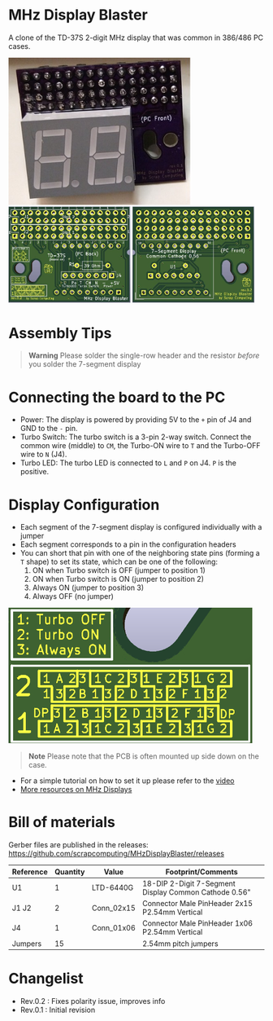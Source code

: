 # MHz Display Blaster

A clone of the TD-37S 2-digit MHz display that was common in 386/486 PC cases.

<img src="img/MHzDisplayBlaster_assembled.jpg" width=360>
<img src="img/MHzDisplayBlaster_PCB_front.jpg" width=240>
<img src="img/MHzDisplayBlaster_PCB_back.jpg" width=240>

# Assembly Tips
> **Warning**
> Please solder the single-row header and the resistor *before* you solder the 7-segment display

# Connecting the board to the PC
- Power: The display is powered by providing 5V to the `+` pin of J4 and GND to the `-` pin.
- Turbo Switch: The turbo switch is a 3-pin 2-way switch. Connect the common wire (middle) to `CM`, the Turbo-ON wire to `T` and the Turbo-OFF wire to `N` (J4).
- Turbo LED: The turbo LED is connected to `L` and `P` on J4. `P` is the positive.

# Display Configuration
- Each segment of the 7-segment display is configured individually with a jumper
- Each segment corresponds to a pin in the configuration headers
- You can short that pin with one of the neighboring state pins (forming a `T` shape) to set its state, which can be one of the following:
  1. ON when Turbo switch is OFF (jumper to position 1)
  2. ON when Turbo switch is ON (jumper to position 2)
  3. Always ON (jumper to position 3)
  4. Always OFF (no jumper)

<img src='img/configuration.png' width=480>

> **Note**
> Please note that the PCB is often mounted up side down on the case.

- For a simple tutorial on how to set it up please refer to the [video](https://www.youtube.com/watch?v=wNkg-e47Ex8)
- [More resources on MHz Displays](https://www.minuszerodegrees.net/led_speed_display/led_speed_display.htm)




# Bill of materials

Gerber files are published in the releases: https://github.com/scrapcomputing/MHzDisplayBlaster/releases

Reference      | Quantity| Value    | Footprint/Comments
---------------|---------|----------|----------
U1             | 1       |LTD-6440G | 18-DIP 2-Digit 7-Segment Display Common Cathode 0.56"
J1 J2          | 2       |Conn_02x15| Connector Male PinHeader 2x15 P2.54mm Vertical
J4             | 1       |Conn_01x06| Connector Male PinHeader 1x06 P2.54mm Vertical
Jumpers        | 15      |          | 2.54mm pitch jumpers

# Changelist
- Rev.0.2 : Fixes polarity issue, improves info
- Rev.0.1 : Initial revision
